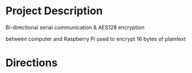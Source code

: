 # Project Description
Bi-directional serial communication & AES128 encryption

between computer and Raspberry Pi used to encrypt 16 bytes of plaintext 

# Directions

